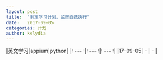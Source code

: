```yaml
---
layout: post
title:  "制定学习计划，监督自己执行"
date:   2017-09-05
categories: 计划
author: kelydia
---
```


|英文学习|appium|python|
|: --- :|: --- :|: --- :|
|17-09-05| - | - |